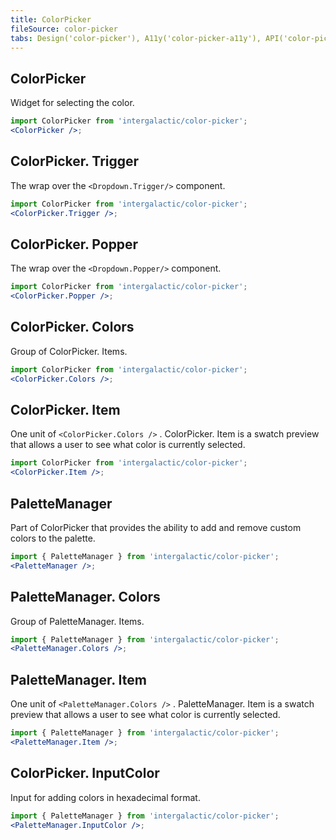 ```yaml
---
title: ColorPicker
fileSource: color-picker
tabs: Design('color-picker'), A11y('color-picker-a11y'), API('color-picker-api'), Example('color-picker-code'), Changelog('color-picker-changelog')
---
```


## ColorPicker

Widget for selecting the color.

```jsx
import ColorPicker from 'intergalactic/color-picker';
<ColorPicker />;
```

<TypesView type="ColorPickerProps" :types={...types} />

## ColorPicker. Trigger

The wrap over the `<Dropdown.Trigger/>` component.

```jsx
import ColorPicker from 'intergalactic/color-picker';
<ColorPicker.Trigger />;
```

## ColorPicker. Popper

The wrap over the `<Dropdown.Popper/>` component.

```jsx
import ColorPicker from 'intergalactic/color-picker';
<ColorPicker.Popper />;
```

## ColorPicker. Colors

Group of ColorPicker. Items.

```jsx
import ColorPicker from 'intergalactic/color-picker';
<ColorPicker.Colors />;
```

<TypesView type="ColorsProps" :types={...types} />

## ColorPicker. Item

One unit of `<ColorPicker.Colors />` . ColorPicker. Item is a swatch preview that allows a user to see what color is currently selected.

```jsx
import ColorPicker from 'intergalactic/color-picker';
<ColorPicker.Item />;
```

<TypesView type="ItemProps" :types={...types} />

## PaletteManager

Part of ColorPicker that provides the ability to add and remove custom colors to the palette.

```jsx
import { PaletteManager } from 'intergalactic/color-picker';
<PaletteManager />;
```

<TypesView type="PaletteManagerProps" :types={...types} />

## PaletteManager. Colors

Group of PaletteManager. Items.

```jsx
import { PaletteManager } from 'intergalactic/color-picker';
<PaletteManager.Colors />;
```

<TypesView type="ColorsCustomProps" :types={...types} />

## PaletteManager. Item

One unit of `<PaletteManager.Colors />` . PaletteManager. Item is a swatch preview that allows a user to see what color is currently selected.

```jsx
import { PaletteManager } from 'intergalactic/color-picker';
<PaletteManager.Item />;
```

<TypesView type="ItemProps" :types={...types} />

## ColorPicker. InputColor

Input for adding colors in hexadecimal format.

```jsx
import { PaletteManager } from 'intergalactic/color-picker';
<PaletteManager.InputColor />;
```

<TypesView type="InputColorProps" :types={...types} />

<script setup>import { data as types } from '@types.data.ts'; </script>
